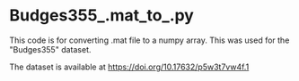 # Budges355_.mat_to_.py
This code is for converting .mat file to a numpy array. This was used for the "Budges355" dataset.

The dataset is available at https://doi.org/10.17632/p5w3t7vw4f.1
